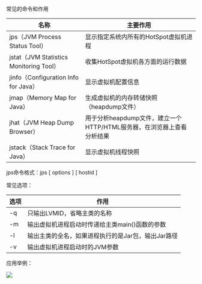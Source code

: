 常见的命令和作用

| 名称                                    | 主要作用                                                     |
| --------------------------------------- | ------------------------------------------------------------ |
| jps（JVM Process Status Tool）          | 显示指定系统内所有的HotSpot虚拟机进程                        |
| jstat（JVM Statistics Monitoring Tool） | 收集HotSpot虚拟机各方面的运行数据                            |
| jinfo（Configuration Info for Java）    | 显示虚拟机配置信息                                           |
| jmap（Memory Map for Java）             | 生成虚拟机的内存转储快照（heapdump文件）                     |
| jhat（JVM Heap Dump Browser）           | 用于分析heapdump文件，建立一个HTTP/HTML服务器，在浏览器上查看分析结果 |
| jstack（Stack Trace for Java）          | 显示虚拟机线程快照                                           |

jps命令格式：jps [ options ] [ hostid ]

常见选项：

| 选项 | 作用                                               |
| ---- | -------------------------------------------------- |
| -q   | 只输出LVMID，省略主类的名称                        |
| -m   | 输出虚拟机进程启动时传递给主类main()函数的参数     |
| -l   | 输出主类的全名，如果进程执行的是Jar包，输出Jar路径 |
| -v   | 输出虚拟机进程启动时的JVM参数                      |

应用举例：

![](https://i.loli.net/2020/10/13/yhVbSDosepGmuEn.png)